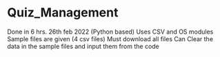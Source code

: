 # Quiz_Management
Done in 6 hrs. 26th feb 2022 (Python based)
Uses CSV and OS modules
Sample files are given (4 csv files)
Must download all files
Can Clear the data in the sample files and input them from the code
